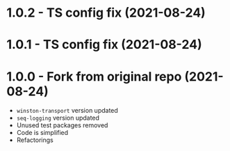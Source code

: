 <a name="1.0.2"></a>
# 1.0.2 - TS config fix (2021-08-24)

<a name="1.0.1"></a>
# 1.0.1 - TS config fix (2021-08-24)

<a name="1.0.0"></a>
# 1.0.0 - Fork from original repo (2021-08-24)

* `winston-transport` version updated
* `seq-logging` version updated
* Unused test packages removed
* Code is simplified
* Refactorings
